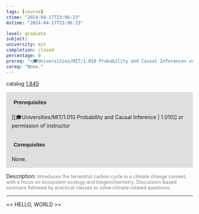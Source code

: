 ```yaml
---
tags: [course]
ctime: "2024-04-17T23:06:23"
mstime: "2024-04-17T23:06:23"

level: graduate
subject: 
university: mit
completion: closed
percentage: 0
prereq: "<🎓Universities/MIT/1.010 Probability and Causal Inference> or permission of instructor"
coreq: "None."
---
```


catalog [1.845](http://student.mit.edu/catalog/m1c.html#1.845)

<span style="display: block; padding: 15px; background-color: rgb(100, 100, 100, 0.2);"><font id="m_prereq304_0" style="display: block; font-family: Arial, sans-serif; font-weight: bold; padding: 5px">Prerequisites</font><br><span id="prereq304_0">[[🎓Universities/MIT/1.010 Probability and Causal Inference | 1.010]] or permission of instructor</span></span>
<span style="display: block; padding: 15px; background-color: rgb(100, 100, 100, 0.2);"><font id="m_coreq304_0" style="display: block; font-family: Arial, sans-serif; font-weight: bold; padding: 5px">Corequisites</font><br><span id="coreq304_0">None.</span></span>

<font style="">Description:</font>
<font style="color: grey; font-size: 0.8rem;">Introduces the terrestrial carbon cycle in a climate change context, with a focus on ecosystem ecology and biogeochemistry. Discussion-based seminars followed by practical classes to solve climate-related questions.</font>



---

<< HELLO, WORLD >>

